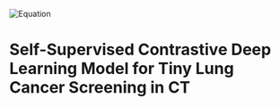 ![Equation](https://latex.codecogs.com/png.latex?\mathbf{(S-CT)^2})
# Self-Supervised Contrastive Deep Learning Model for Tiny Lung Cancer Screening in CT
